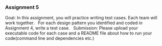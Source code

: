 ### Assignment 5 

Goal: In this assignment, you will practice writing test cases.
Each team will work together.
 
For each design pattern you identified and coded in Assignment 4, write a test case.
 
Submission: Please upload your executable code for each case and a README file about how to run your code(command line and dependencies etc.)
